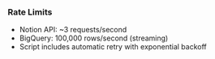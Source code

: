 ### Rate Limits

- Notion API: ~3 requests/second
- BigQuery: 100,000 rows/second (streaming)
- Script includes automatic retry with exponential backoff
